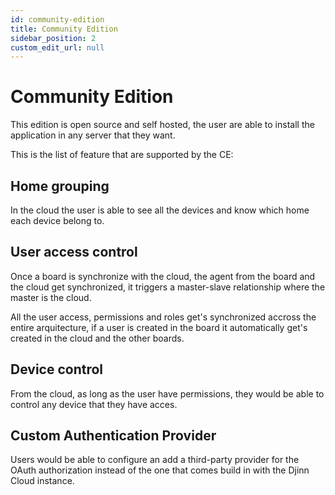 ```yaml
---
id: community-edition
title: Community Edition
sidebar_position: 2
custom_edit_url: null
---
```


# Community Edition

This edition is open source and self hosted, the user are able to install the application in any server that they want.

This is the list of feature that are supported by the CE:

## Home grouping
In the cloud the user is able to see all the devices and know which home each device belong to.

## User access control
Once a board is synchronize with the cloud, the agent from the board and the cloud get synchronized, it triggers a master-slave relationship where the master is the cloud.

All the user access, permissions and roles get's synchronized accross the entire arquitecture, if a user is created in the board it automatically get's created in the cloud and the other boards.

## Device control
From the cloud, as long as the user have permissions, they would be able to control any device that they have acces.

## Custom Authentication Provider
Users would be able to configure an add a third-party provider for the OAuth authorization instead of the one that comes build in with the Djinn Cloud instance.